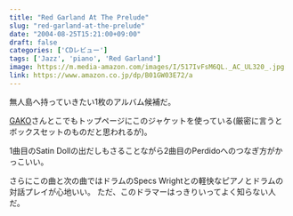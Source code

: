 ```yaml
---
title: "Red Garland At The Prelude"
slug: "red-garland-at-the-prelude"
date: "2004-08-25T15:21:00+09:00"
draft: false
categories: ['CDレビュー']
tags: ['Jazz', 'piano', 'Red Garland']
image: https://m.media-amazon.com/images/I/517IvFsM6QL._AC_UL320_.jpg
link: https://www.amazon.co.jp/dp/B01GW03E72/a
---
```

無人島へ持っていきたい1枚のアルバム候補だ。
<!--more-->
[GAKO](http://www001.upp.so-net.ne.jp/gako-oku/INDEX.htm)さんとこでもトップページにこのジャケットを使っている(厳密に言うとボックスセットのものだと思われるが)。 

1曲目のSatin Dollの出だしもさることながら2曲目のPerdidoへのつなぎ方がかっこいい。 

さらにこの曲と次の曲ではドラムのSpecs Wrightとの軽快なピアノとドラムの対話プレイが心地いい。 ただ、このドラマーはっきりいってよく知らない人だ。
